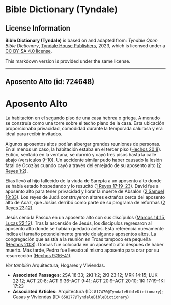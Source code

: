 # Bible Dictionary (Tyndale)

## License Information

**Bible Dictionary (Tyndale)** is based on and adapted from: _Tyndale Open Bible Dictionary_, [Tyndale House Publishers](https://tyndaleopenresources.com/), 2023, which is licensed under a [CC BY-SA 4.0 license](https://creativecommons.org/licenses/by-sa/4.0/legalcode.en).

This markdown version is provided under the same license.



--------------------------------

## Aposento Alto (id: 724648)

Aposento Alto
=============

La habitación en el segundo piso de una casa hebrea o griega. A menudo se construía como una torre sobre el techo plano de la casa. Esta ubicación proporcionaba privacidad, comodidad durante la temporada calurosa y era ideal para recibir invitados.

Algunos aposentos altos podían albergar grandes reuniones de personas. En al menos un caso, la habitación estaba en el tercer piso ([Hechos 20:8](https://ref.ly/Acts20:8)). Eutico, sentado en la ventana, se durmió y cayó tres pisos hasta la calle abajo (versículos [9–10](https://ref.ly/Acts20:9-Acts20:10)). Un accidente similar pudo haber causado la lesión fatal de Ocozías cuando cayó a través del enrejado de su aposento alto ([2 Reyes 1:2](https://ref.ly/2Kgs1:2)).

Elías llevó al hijo fallecido de la viuda de Sarepta a un aposento alto donde se había estado hospedando y lo resucitó ([1 Reyes 17:19–23](https://ref.ly/1Kgs17:19-1Kgs17:23)). David fue a aposento alto para tener privacidad y llorar la muerte de Absalón ([2 Samuel 18:33](https://ref.ly/2Sam18:33)). Los reyes de Judá construyeron altares extraños cerca del aposento alto de Acaz, que Josías derribó como parte de su programa de reformas ([2 Reyes 23:12](https://ref.ly/2Kgs23:12)).

Jesús cenó la Pascua en un aposento alto con sus discípulos ([Marcos 14:15,](https://ref.ly/Mark14:15) [Lucas 22:12](https://ref.ly/Luke22:12)). Tras la ascensión de Jesús, los discípulos regresaron al aposento alto donde se habían quedado antes. Esta referencia nuevamente indica el tamaño potencialmente grande de algunos aposentos altos. La congregación que asistía a la reunión en Troas tampoco era pequeña ([Hechos 20:8](https://ref.ly/Acts20:8)). Dorcas fue colocada en un aposento alto después de haber muerto. Más tarde, Pedro fue llevado al mismo aposento para orar por su resurrección ([Hechos 9:36–41](https://ref.ly/Acts9:36-Acts9:41)).

*Ver también* Arquitectura; Hogares y Viviendas.

* **Associated Passages:** 2SA 18:33; 2KI 1:2; 2KI 23:12; MRK 14:15; LUK 22:12; ACT 20:8; ACT 9:36–ACT 9:41; ACT 20:9–ACT 20:10; 1KI 17:19–1KI 17:23
* **Associated Articles:** Arquitectura (ID: `817470@TyndaleBibleDictionary`); Casas y Viviendas (ID: `658277@TyndaleBibleDictionary`)

